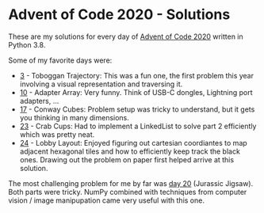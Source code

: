 # Advent of Code 2020 - Solutions

These are my solutions for every day of [Advent of Code 2020](https://adventofcode.com/2020) written in Python 3.8.

Some of my favorite days were:

- [3](https://adventofcode.com/2020/day/3) - Toboggan Trajectory: This was a fun one, the first problem this year involving a visual representation and traversing it.
- [10](https://adventofcode.com/2020/day/10) - Adapter Array: Very funny. Think of USB-C dongles, Lightning port adapters, ...
- [17](https://adventofcode.com/2020/day/17) - Conway Cubes: Problem setup was tricky to understand, but it gets you thinking in many dimensions.
- [23](https://adventofcode.com/2020/day/23) - Crab Cups: Had to implement a LinkedList to solve part 2 efficiently which was pretty neat.
- [24](https://adventofcode.com/2020/day/24) - Lobby Layout: Enjoyed figuring out cartesian coordiantes to map adjacent hexagonal tiles and how to efficiently keep track the black ones. Drawing out the problem on paper first helped arrive at this solution.

The most challenging problem for me by far was [day 20](https://adventofcode.com/2020/day/20) (Jurassic Jigsaw). Both parts were tricky. NumPy combined with techniques from computer vision / image manipupation came very useful with this one.
